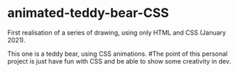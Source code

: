 # animated-teddy-bear-CSS

First realisation of a series of drawing, using only HTML and CSS (January 2021).

This one is a teddy bear, using CSS animations.
#The point of this personal project is just have fun with CSS and be able to show some creativity in dev.
